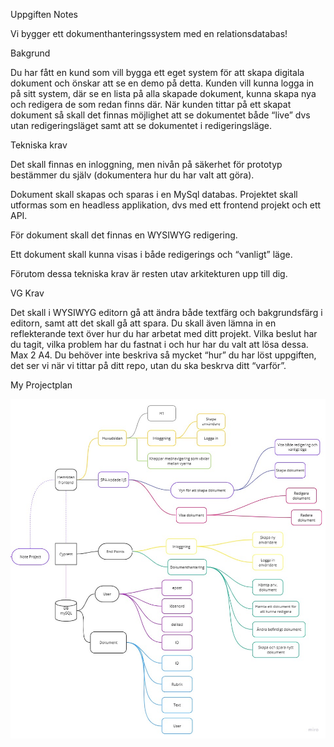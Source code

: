 Uppgiften Notes

Vi bygger ett dokumenthanteringssystem med en relationsdatabas!

Bakgrund

Du har fått en kund som vill bygga ett eget system för att skapa digitala dokument och önskar att se en demo på detta.
Kunden vill kunna logga in på sitt system, där se en lista på alla skapade dokument, kunna skapa nya och redigera de som redan finns där. När kunden tittar på ett skapat dokument så skall det finnas möjlighet att se dokumentet både “live” dvs utan redigeringsläget samt att se dokumentet i redigeringsläge.


Tekniska krav

Det skall finnas en inloggning, men nivån på säkerhet för prototyp bestämmer du själv (dokumentera hur du har valt att göra).

Dokument skall skapas och sparas i en MySql databas.
Projektet skall utformas som en headless applikation, dvs med ett frontend projekt och ett API.

För dokument skall det finnas en WYSIWYG redigering. 

Ett dokument skall kunna visas i både redigerings och “vanligt” läge.

Förutom dessa tekniska krav är resten utav arkitekturen upp till dig. 


VG Krav

Det skall i WYSIWYG editorn gå att ändra både textfärg och bakgrundsfärg i editorn, samt att det skall gå att spara. 
Du skall även lämna in en reflekterande text över hur du har arbetat med ditt projekt. Vilka beslut har du tagit, vilka problem har du fastnat i och hur har du valt att lösa dessa. Max 2 A4.
Du behöver inte beskriva så mycket “hur” du har löst uppgiften, det ser vi när vi tittar på ditt repo, utan du ska beskrva ditt “varför”.


My Projectplan

<img src="assets/Retrospectives2.jpg" alt="Projectplan">

